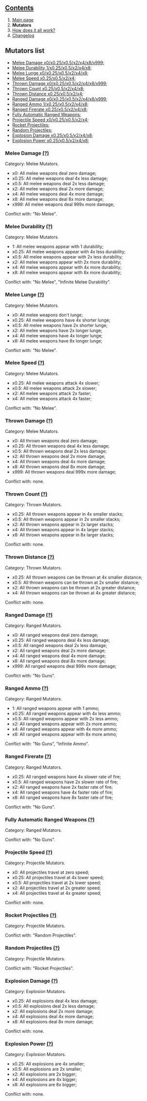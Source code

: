 ## [Contents](https://github.com/Abbysssal/aToM) ##

1. [Main page](https://github.com/Abbysssal/aToM/blob/master/README.md)
2. **Mutators**
3. [How does it all work?](https://github.com/Abbysssal/aToM/blob/master/HowItAllWorks.md)
4. [Changelog](https://github.com/Abbysssal/aToM/blob/master/Changelog.md)

## Mutators list ##

* [Melee Damage x0/x0.25/x0.5/x2/x4/x8/x999](https://github.com/Abbysssal/aToM/blob/master/Mutators.md#melee-damage-);
* [Melee Durability 1/x0.25/x0.5/x2/x4/x8](https://github.com/Abbysssal/aToM/blob/master/Mutators.md#melee-durability-);
* [Melee Lunge x0/x0.25/x0.5/x2/x4/x8](https://github.com/Abbysssal/aToM/blob/master/Mutators.md#melee-lunge-);
* [Melee Speed x0.25/x0.5/x2/x4](https://github.com/Abbysssal/aToM/blob/master/Mutators.md#melee-speed-);
* [Thrown Damage x0/x0.25/x0.5/x2/x4/x8/x999](https://github.com/Abbysssal/aToM/blob/master/Mutators.md#thrown-damage-);
* [Thrown Count x0.25/x0.5/x2/x4/x8](https://github.com/Abbysssal/aToM/blob/master/Mutators.md#thrown-count-);
* [Thrown Distance x0.25/x0.5/x2/x4](https://github.com/Abbysssal/aToM/blob/master/Mutators.md#thrown-distance-);
* [Ranged Damage x0/x0.25/x0.5/x2/x4/x8/x999](https://github.com/Abbysssal/aToM/blob/master/Mutators.md#ranged-damage-);
* [Ranged Ammo 1/x0.25/x0.5/x2/x4/x8](https://github.com/Abbysssal/aToM/blob/master/Mutators.md#ranged-ammo-);
* [Ranged Firerate x0.25/x0.5/x2/x4/x8](https://github.com/Abbysssal/aToM/blob/master/Mutators.md#ranged-firerate-);
* [Fully Automatic Ranged Weapons](https://github.com/Abbysssal/aToM/blob/master/Mutators.md#fully-automatic-ranged-weapons-);
* [Projectile Speed x0/x0.25/x0.5/x2/x4](https://github.com/Abbysssal/aToM/blob/master/Mutators.md#projectile-speed-);
* [Rocket Projectiles](https://github.com/Abbysssal/aToM/blob/master/Mutators.md#rocket-projectiles-);
* [Random Projectiles](https://github.com/Abbysssal/aToM/blob/master/Mutators.md#random-projectiles-);
* [Explosion Damage x0.25/x0.5/x2/x4/x8](https://github.com/Abbysssal/aToM/blob/master/Mutators.md#explosion-damage-);
* [Explosion Power x0.25/x0.5/x2/x4/x8](https://github.com/Abbysssal/aToM/blob/master/Mutators.md#explosion-power-);

### Melee Damage [(?)](https://github.com/Abbysssal/aToM/blob/master/HowItAllWorks.md#melee-damage) ###
Category: Melee Mutators.

* x0: All melee weapons deal zero damage;
* x0.25: All melee weapons deal 4x less damage;
* x0.5: All melee weapons deal 2x less damage;
* x2: All melee weapons deal 2x more damage;
* x4: All melee weapons deal 4x more damage;
* x8: All melee weapons deal 8x more damage;
* x999: All melee weapons deal 999x more damage;

Conflict with: "No Melee".

### Melee Durability [(?)](https://github.com/Abbysssal/aToM/blob/master/HowItAllWorks.md#melee-durability) ###
Category: Melee Mutators.

* 1: All melee weapons appear with 1 durability;
* x0.25: All melee weapons appear with 4x less durability;
* x0.5: All melee weapons appear with 2x less durability;
* x2: All melee weapons appear with 2x more durability;
* x4: All melee weapons appear with 4x more durability;
* x8: All melee weapons appear with 8x more durability;

Conflict with: "No Melee", "Infinite Melee Durability".

### Melee Lunge [(?)](https://github.com/Abbysssal/aToM/blob/master/HowItAllWorks.md#melee-lunge) ###
Category: Melee Mutators.

* x0: All melee weapons don't lunge;
* x0.25: All melee weapons have 4x shorter lunge;
* x0.5: All melee weapons have 2x shorter lunge;
* x2: All melee weapons have 2x longer lunge;
* x4: All melee weapons have 4x longer lunge;
* x8: All melee weapons have 8x longer lunge;

Conflict with: "No Melee".

### Melee Speed [(?)](https://github.com/Abbysssal/aToM/blob/master/HowItAllWorks.md#melee-speed) ###
Category: Melee Mutators.

* x0.25: All melee weapons attack 4x slower;
* x0.5: All melee weapons attack 2x slower;
* x2: All melee weapons attack 2x faster;
* x4: All melee weapons attack 4x faster;

Conflict with: "No Melee".

### Thrown Damage [(?)](https://github.com/Abbysssal/aToM/blob/master/HowItAllWorks.md#thrown-damage) ###
Category: Melee Mutators.

* x0: All thrown weapons deal zero damage;
* x0.25: All thrown weapons deal 4x less damage;
* x0.5: All thrown weapons deal 2x less damage;
* x2: All thrown weapons deal 2x more damage;
* x4: All thrown weapons deal 4x more damage;
* x8: All thrown weapons deal 8x more damage;
* x999: All thrown weapons deal 999x more damage;

Conflict with: none.

### Thrown Count [(?)](https://github.com/Abbysssal/aToM/blob/master/HowItAllWorks.md#thrown-count) ###
Category: Thrown Mutators.

* x0.25: All thrown weapons appear in 4x smaller stacks;
* x0.5: All thrown weapons appear in 2x smaller stacks;
* x2: All thrown weapons appear in 2x larger stacks;
* x4: All thrown weapons appear in 4x larger stacks;
* x8: All thrown weapons appear in 8x larger stacks;

Conflict with: none.

### Thrown Distance [(?)](https://github.com/Abbysssal/aToM/blob/master/HowItAllWorks.md#thrown-distance) ###
Category: Thrown Mutators.

* x0.25: All thrown weapons can be thrown at 4x smaller distance;
* x0.5: All thrown weapons can be thrown at 2x smaller distance;
* x2: All thrown weapons can be thrown at 2x greater distance;
* x4: All thrown weapons can be thrown at 4x greater distance;

Conflict with: none.

### Ranged Damage [(?)](https://github.com/Abbysssal/aToM/blob/master/HowItAllWorks.md#ranged-damage) ###
Category: Ranged Mutators.

* x0: All ranged weapons deal zero damage;
* x0.25: All ranged weapons deal 4x less damage;
* x0.5: All ranged weapons deal 2x less damage;
* x2: All ranged weapons deal 2x more damage;
* x4: All ranged weapons deal 4x more damage;
* x8: All ranged weapons deal 8x more damage;
* x999: All ranged weapons deal 999x more damage;

Conflict with: "No Guns".

### Ranged Ammo [(?)](https://github.com/Abbysssal/aToM/blob/master/HowItAllWorks.md#ranged-ammo) ###
Category: Ranged Mutators.

* 1: All ranged weapons appear with 1 ammo;
* x0.25: All ranged weapons appear with 4x less ammo;
* x0.5: All ranged weapons appear with 2x less ammo;
* x2: All ranged weapons appear with 2x more ammo;
* x4: All ranged weapons appear with 4x more ammo;
* x8: All ranged weapons appear with 8x more ammo;

Conflict with: "No Guns", "Infinite Ammo".

### Ranged Firerate [(?)](https://github.com/Abbysssal/aToM/blob/master/HowItAllWorks.md#ranged-firerate) ###
Category: Ranged Mutators.

* x0.25: All ranged weapons have 4x slower rate of fire;
* x0.5: All ranged weapons have 2x slower rate of fire;
* x2: All ranged weapons have 2x faster rate of fire;
* x4: All ranged weapons have 4x faster rate of fire;
* x8: All ranged weapons have 8x faster rate of fire;

Conflict with: "No Guns".

### Fully Automatic Ranged Weapons [(?)](https://github.com/Abbysssal/aToM/blob/master/HowItAllWorks.md#fully-automatic-ranged-weapons) ###
Category: Ranged Mutators.

Conflict with: "No Guns".

### Projectile Speed [(?)](https://github.com/Abbysssal/aToM/blob/master/HowItAllWorks.md#projectile-speed) ###
Category: Projectile Mutators.

* x0: All projectiles travel at zero speed;
* x0.25: All projectiles travel at 4x lower speed;
* x0.5: All projectiles travel at 2x lower speed;
* x2: All projectiles travel at 2x greater speed;
* x4: All projectiles travel at 4x greater speed;

Conflict with: none.

### Rocket Projectiles [(?)](https://github.com/Abbysssal/aToM/blob/master/HowItAllWorks.md#rocket-projectiles) ###
Category: Projectile Mutators.

Conflict with: "Random Projectiles".

### Random Projectiles [(?)](https://github.com/Abbysssal/aToM/blob/master/HowItAllWorks.md#random-projectiles) ###
Category: Projectile Mutators.

Conflict with: "Rocket Projectiles".

### Explosion Damage [(?)](https://github.com/Abbysssal/aToM/blob/master/HowItAllWorks.md#explosion-damage) ###
Category: Explosion Mutators.

* x0.25: All explosions deal 4x less damage;
* x0.5: All explosions deal 2x less damage;
* x2: All explosions deal 2x more damage;
* x4: All explosions deal 4x more damage;
* x8: All explosions deal 8x more damage;

Conflict with: none.

### Explosion Power [(?)](https://github.com/Abbysssal/aToM/blob/master/HowItAllWorks.md#explosion-power) ###
Category: Explosion Mutators.

* x0.25: All explosions are 4x smaller;
* x0.5: All explosions are 2x smaller;
* x2: All explosions are 2x bigger;
* x4: All explosions are 4x bigger;
* x8: All explosions are 8x bigger;

Conflict with: none.







